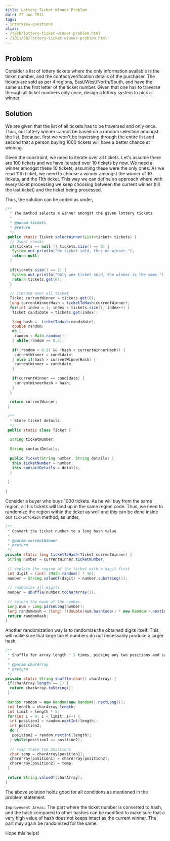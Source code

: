 ```yaml
---
title: Lottery Ticket Winner Problem
date: 27 Jun 2011
tags: 
- interview-questions
alias:
- /tech/lottery-ticket-winner-problem.html
- /2011/06/lottery-ticket-winner-problem.html
---
```


Problem
-------

Consider a list of lottery tickets where the only information available is the ticket 
number, and the contact/verification details of the purchaser. The tickets are sold as 
per 4 regions, East/West/North/South, and have the same as the first letter of the ticket 
number. Given that one has to traverse through all ticket numbers only once, design a 
lottery system to pick a winner.

<!-- break here -->

Solution
--------

We are given that the list of all tickets has to be traversed and only once. Thus, our 
lottery winner cannot be based on a random selection amongst the list. Because, first we 
won't be traversing through the entire list and second that a person buying 1000 tickets 
will have a better chance at winning.

Given the constraint, we need to iterate over all tickets. Let's assume there are 100 
tickets and we have iterated over 10 tickets by now. We need a winner amongst these 10 
tickets, assuming these were the only ones. As we read 11th ticket, we need to choose a 
winner amongst the winner of 10 tickets, and the 11th ticket. This way we can define an 
approach where with every ticket processing we keep choosing between the current winner
(till the last ticket) and the ticket being processed.

Thus, the solution can be coded as under,

```java
/**
  * The method selects a winner amongst the given lottery tickets.
  * 
  * @param tickets
  * @return
  */
 public static Ticket selectWinner(List<ticket> tickets) {
  // Usual checks
  if(tickets == null || tickets.size() == 0) {
   System.out.println("No ticket sold, thus no winner.");
   return null;
  }
   
  if(tickets.size() == 1) {
   System.out.println("Only one ticket sold, the winner is the same.");
   return tickets.get(0);
  }
   
  // iterate over all ticket
  Ticket currentWinner = tickets.get(0);
  long currentWinnerHash = ticketToHash(currentWinner);
  for(int index = 1; index < tickets.size(); index++) {
   Ticket candidate = tickets.get(index);
    
   long hash =  ticketToHash(candidate);
   double random;
   do {
    random = Math.random();
   } while(random == 0.5);
    
   if((random < 0.5) && (hash < currentWinnerHash)) {
    currentWinner = candidate;
   } else if(hash > currentWinnerHash) {
    currentWinner = candidate;
   }
    
   if(currentWinner == candidate) {
    currentWinnerHash = hash;
   }
  }
   
  return currentWinner;
 }
  
 /**
  * Store ticket details.
  */
 public static class Ticket {
   
  String ticketNumber;
   
  String contactDetails;
   
  public Ticket(String number, String details) {
   this.ticketNumber = number;
   this.contactDetails = details;
  }
   
 }
 
}
```

Consider a buyer who buys 1000 tickets. As he will buy from the same region, all his tickets 
will land up in the same region code. Thus, we need to randomize the region within the ticket 
as well and this can be done inside our `ticketToHash` method, as under,

```java
/**
 * Convert the ticket number to a long hash value
 * 
 * @param currentWinner
 * @return
 */
private static long ticketToHash(Ticket currentWinner) {
 String number = currentWinner.ticketNumber;
 
 // replace the region of the ticket with a digit first
 int digit = (int) (Math.random() * 10);
 number = String.valueOf(digit) + number.substring(1);
  
 // randomize all digits
 number = shuffle(number.toCharArray());
  
 // return the hash of the number
 Long num = Long.parseLong(number);
 long randomHash = (long) ((double)num.hashCode() * new Random().nextInt(1000000));
 return randomHash;
}
```

Another randomization way is to randomize the obtained digits itself. This will make sure that 
large ticket numbers do not necessarily produce a larger hash.

```java
/**
 * Shuffle for array length * 5 times, picking any two positions and swapping them
 * 
 * @param charArray
 * @return
 */
private static String shuffle(char[] charArray) {
 if(charArray.length == 1) {
  return charArray.toString();
 }
 
 Random random = new Random(new Random().nextLong());
 int length = charArray.length;
 int limit = length * 5;
 for(int i = 0; i < limit; i++) {
  int position1 = random.nextInt(length);
  int position2;
  do {
   position2 = random.nextInt(length);
  } while(position1 == position2);
   
  // swap these two positions
  char temp = charArray[position1];
  charArray[position1] = charArray[position2];
  charArray[position2] = temp;
 }
  
 return String.valueOf(charArray);
}
```

The above solution holds good for all conditions as mentioned in the problem statement. 

`Improvement Areas:` The part where the ticket number is converted to hash, and the hash compared to other 
hashes can be modified to make sure that a very high value of hash does not keeps intact as the current 
winner. The part may again be randomized for the same.

Hope this helps!